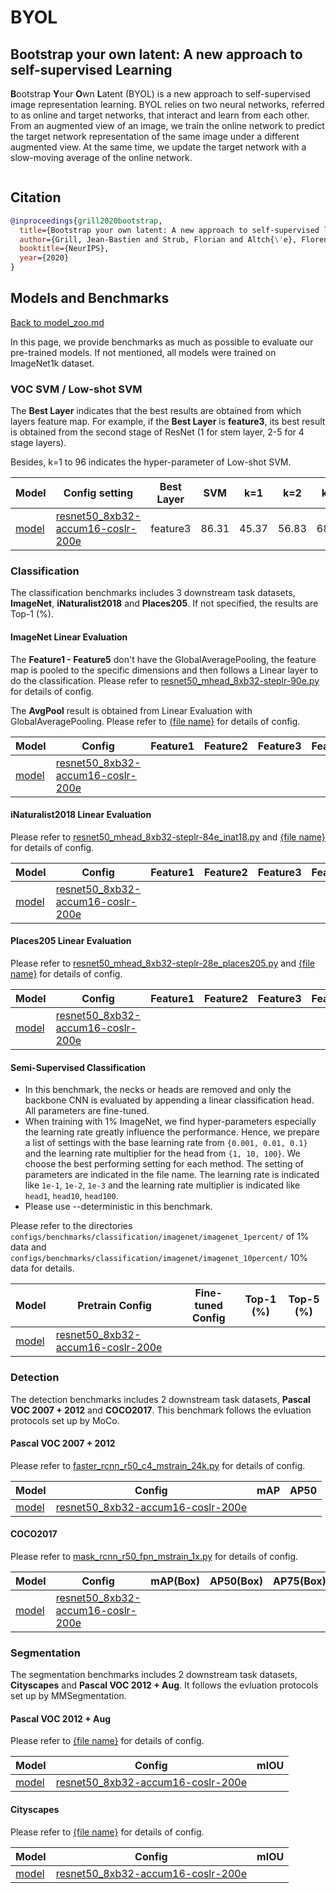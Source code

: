 # BYOL

## Bootstrap your own latent: A new approach to self-supervised Learning

<!-- [ABSTRACT] -->

**B**ootstrap **Y**our **O**wn **L**atent (BYOL) is a new approach to self-supervised image representation learning. BYOL relies on two neural networks, referred to as online and target networks, that interact and learn from each other. From an augmented view of an image, we train the online network to predict the target network representation of the same image under a different augmented view. At the same time, we update the target network with a slow-moving average of the online network.

<!-- [IMAGE] -->
<div align="center">
<img  />
</div>

## Citation

<!-- [ALGORITHM] -->

```bibtex
@inproceedings{grill2020bootstrap,
  title={Bootstrap your own latent: A new approach to self-supervised learning},
  author={Grill, Jean-Bastien and Strub, Florian and Altch{\'e}, Florent and Tallec, Corentin and Richemond, Pierre H and Buchatskaya, Elena and Doersch, Carl and Pires, Bernardo Avila and Guo, Zhaohan Daniel and Azar, Mohammad Gheshlaghi and others},
  booktitle={NeurIPS},
  year={2020}
}
```

## Models and Benchmarks

[Back to model_zoo.md](../../../docs/model_zoo.md)

In this page, we provide benchmarks as much as possible to evaluate our pre-trained models. If not mentioned, all models were trained on ImageNet1k dataset.


### VOC SVM / Low-shot SVM

The **Best Layer** indicates that the best results are obtained from which layers feature map. For example, if the **Best Layer** is **feature3**, its best result is obtained from the second stage of ResNet (1 for stem layer, 2-5 for 4 stage layers).

Besides, k=1 to 96 indicates the hyper-parameter of Low-shot SVM.

| Model     | Config setting                                                                      | Best Layer | SVM   | k=1   | k=2   | k=4   | k=8   | k=16  | k=32  | k=64  | k=96  |
| --------- | ----------------------------------------------------------------------------------- | ---------- | ----- | ----- | ----- | ----- | ----- | ----- | ----- | ----- | ----- |
| [model]() | [resnet50_8xb32-accum16-coslr-200e](byol_resnet50_8xb32-accum16-coslr-200e_in1k.py) | feature3   | 86.31 | 45.37 | 56.83 | 68.47 | 74.12 | 78.30 | 81.53 | 83.56 | 84.73 |

### Classification

The classification benchmarks includes 3 downstream task datasets, **ImageNet**,  **iNaturalist2018** and **Places205**. If not specified, the results are  Top-1 (%).

#### ImageNet Linear Evaluation

The **Feature1 - Feature5** don't have the GlobalAveragePooling, the feature map is pooled to the specific dimensions and then follows a Linear layer to do the classification. Please refer to [resnet50_mhead_8xb32-steplr-90e.py](../../benchmarks/classification/imagenet/resnet50_mhead_8xb32-steplr-90e_in1k.py) for details of config.

The **AvgPool** result is obtained from Linear Evaluation with GlobalAveragePooling. Please refer to [{file name}]() for details of config.

| Model     | Config                                                                              | Feature1 | Feature2 | Feature3 | Feature4 | Feature5 | AvgPool |
| --------- | ----------------------------------------------------------------------------------- | -------- | -------- | -------- | -------- | -------- | ------- |
| [model]() | [resnet50_8xb32-accum16-coslr-200e](byol_resnet50_8xb32-accum16-coslr-200e_in1k.py) |          |          |          |          |          | 67.68   |

#### iNaturalist2018 Linear Evaluation

Please refer to [resnet50_mhead_8xb32-steplr-84e_inat18.py](../../benchmarks/classification/inaturalist2018/resnet50_mhead_8xb32-steplr-84e_inat18.py) and [{file name}]() for details of config.

| Model     | Config                                                                              | Feature1 | Feature2 | Feature3 | Feature4 | Feature5 | AvgPool |
| --------- | ----------------------------------------------------------------------------------- | -------- | -------- | -------- | -------- | -------- | ------- |
| [model]() | [resnet50_8xb32-accum16-coslr-200e](byol_resnet50_8xb32-accum16-coslr-200e_in1k.py) |          |          |          |          |          |         |

#### Places205 Linear Evaluation

Please refer to [resnet50_mhead_8xb32-steplr-28e_places205.py](../../benchmarks/classification/inaturalist2018/resnet50_mhead_8xb32-steplr-28e_places205.py) and [{file name}]() for details of config.

| Model     | Config                                                                              | Feature1 | Feature2 | Feature3 | Feature4 | Feature5 | AvgPool |
| --------- | ----------------------------------------------------------------------------------- | -------- | -------- | -------- | -------- | -------- | ------- |
| [model]() | [resnet50_8xb32-accum16-coslr-200e](byol_resnet50_8xb32-accum16-coslr-200e_in1k.py) |          |          |          |          |          |         |

#### Semi-Supervised Classification

- In this benchmark, the necks or heads are removed and only the backbone CNN is evaluated by appending a linear classification head. All parameters are fine-tuned.
- When training with 1% ImageNet, we find hyper-parameters especially the learning rate greatly influence the performance. Hence, we prepare a list of settings with the base learning rate from `{0.001, 0.01, 0.1}` and the learning rate multiplier for the head from `{1, 10, 100}`. We choose the best performing setting for each method. The setting of parameters are indicated in the file name. The learning rate is indicated like `1e-1`, `1e-2`, `1e-3` and the learning rate multiplier is indicated like `head1`, `head10`, `head100`.
- Please use --deterministic in this benchmark.

Please refer to the directories `configs/benchmarks/classification/imagenet/imagenet_1percent/` of 1% data and `configs/benchmarks/classification/imagenet/imagenet_10percent/` 10% data for details.

| Model     | Pretrain Config                                                                     | Fine-tuned Config | Top-1 (%) | Top-5 (%) |
| --------- | ----------------------------------------------------------------------------------- | ----------------- | --------- | --------- |
| [model]() | [resnet50_8xb32-accum16-coslr-200e](byol_resnet50_8xb32-accum16-coslr-200e_in1k.py) |                   |           |           |

### Detection

The detection benchmarks includes 2 downstream task datasets, **Pascal VOC 2007 + 2012** and **COCO2017**. This benchmark follows the evluation protocols set up by MoCo.

#### Pascal VOC 2007 + 2012

Please refer to [faster_rcnn_r50_c4_mstrain_24k.py](../../benchmarks/mmdetection/voc0712/faster_rcnn_r50_c4_mstrain_24k.py) for details of config.

| Model     | Config                                                                              | mAP | AP50 |
| --------- | ----------------------------------------------------------------------------------- | --- | ---- |
| [model]() | [resnet50_8xb32-accum16-coslr-200e](byol_resnet50_8xb32-accum16-coslr-200e_in1k.py) |     |      |

#### COCO2017

Please refer to [mask_rcnn_r50_fpn_mstrain_1x.py](../../benchmarks/mmdetection/coco/mask_rcnn_r50_fpn_mstrain_1x.py) for details of config.

| Model     | Config                                                                              | mAP(Box) | AP50(Box) | AP75(Box) | mAP(Mask) | AP50(Mask) | AP75(Mask) |
| --------- | ----------------------------------------------------------------------------------- | -------- | --------- | --------- | --------- | ---------- | ---------- |
| [model]() | [resnet50_8xb32-accum16-coslr-200e](byol_resnet50_8xb32-accum16-coslr-200e_in1k.py) |          |           |           |           |            |            |

### Segmentation

The segmentation benchmarks includes 2 downstream task datasets, **Cityscapes** and **Pascal VOC 2012 + Aug**. It follows the evluation protocols set up by MMSegmentation.

#### Pascal VOC 2012 + Aug

Please refer to [{file name}]() for details of config.

| Model     | Config                                                                              | mIOU |
| --------- | ----------------------------------------------------------------------------------- | ---- |
| [model]() | [resnet50_8xb32-accum16-coslr-200e](byol_resnet50_8xb32-accum16-coslr-200e_in1k.py) |      |


#### Cityscapes

Please refer to [{file name}]() for details of config.

| Model     | Config                                                                              | mIOU |
| --------- | ----------------------------------------------------------------------------------- | ---- |
| [model]() | [resnet50_8xb32-accum16-coslr-200e](byol_resnet50_8xb32-accum16-coslr-200e_in1k.py) |      |
